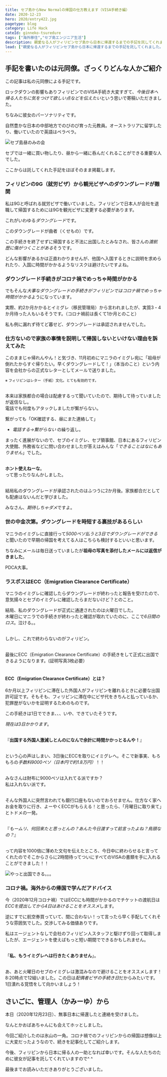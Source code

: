 ```yaml
---
title: セブ島からNew Normalの帰国の仕方教えます（VISA手続き編）
date: 2020-12-23
hero: 2020/entry422.jpg
pagetype: blog
category: Life Hack
cateId: ginneko-tsuredure
tags: ["海外移住","セブ島エンジニア生活"]
description: 親愛なる人がフィリピンセブ島から日本に帰還するまでの手記を託してくれました。今回は「VISA手続き編」でセブ島から日本に帰国するまでの流れをご紹介します（このシリーズは数回に分けて公開します）。海外で就労ビザを取るまでも取った後も大変！日本とはまったく異なる公共機関の常識がヤバすぎて何度も打ちひしがれつつ、その手続きに絶え間ない努力が必要です。ほとんど愚痴（らしい）ですがお読みください。
lead: ["親愛なる人がフィリピンセブ島から日本に帰還するまでの手記を託してくれました。","今回は「VISA手続き編」でセブ島から日本に帰国するまでの流れをご紹介します（このシリーズは数回に分けて公開します）。","海外で就労ビザを取るまでも取った後も大変！","日本とはまったく異なる公共機関の常識がヤバすぎて何度も打ちひしがれつつ、その手続きに絶え間ない努力が必要です。ほとんど愚痴（らしい）ですがお読みください。"]
---
```

## 手記を書いたのは元同僚。ざっくりどんな人かご紹介
この記事は私の元同僚による手記です。

ロックダウンの影響もありフィリピンでのVISA手続き大変すぎて、*今後日本へ帰る人たちに気をつけて欲しい点などを伝えたい*という思いで寄稿いただきました。

ちなみに彼女のパーソナリティです。
<div class="box">
自然豊かな日本の中部地方でのびのび育った元教員。オーストラリアに留学したり、働いていたので英語はペラペラ。
</div>

![セブ島昼のみの会](./images/2020/12/entry422-1.jpg)

セブでは一緒に買い物したり、昼から一緒に呑んだくれることができる重要な人でした。

ここからは託してくれた手記をほぼそのまま掲載します。

### フィリピンの9G（就労ビザ）から観光ビザへのダウングレードが難関

私は9Gと呼ばれる就労ビザで働いていました。フィリピンで日本人が会社を退職して帰国するためには9Gを観光ビザに変更する必要があります。

これがいわゆる*ダウングレード*です。

このダウングレードが曲者（くせもの）です。

この手続きを終了せずに帰国すると不法に出国したとみなされ、皆さんの*渡航歴に傷がつくことがある*そうです。

どんな影響があるかは正直わかりませんが、他国へ入国するときに説明を求められたり、入国に時間がかかるようなリスクは避けたいですよね。

### ダウングレード手続きがコロナ禍でめっちゃ時間がかかる
でもそんな*大事なダウングレードの手続きがフィリピンではコロナ禍でめっちゃ時間がかかる*ようになっています。

実際、約2か月かかるとイミグレ（移民管理局）から言われましたが、実質3・4か月待った人もいるそうです。（コロナ禍前は長くて1か月とのこと）

私も例に漏れず待てど暮せど、ダウングレードは承認されませんでした。


### 仕方ないので家族の事情を説明して帰国しないといけない理由を訴えてみた
このままじゃ帰れんやん！と気づき、11月初めにマニラのイミグレ宛に「祖母が倒れたからすぐ帰りたい。早くダウングレードして！」（本当のこと）という内容を会社からの正式なレターとしてメールで送りました。

<small>※ フィリピンはレター（手紙）文化。とても有効的です。</small>

<br>本来は家族都合の場合は配慮するって聞いていたので、期待して待っていましたが返信なし。<br>
電話でも何度もアタックしましたが繋がらない。

繋がっても「OK確認する、昼にまた連絡して」<br>

* *電話する→繋がらない* の繰り返し。

まったく進展がないので、セブのイミグレ、セブ領事館、日本にあるフィリピン大使館、外務省などに問い合わせましたが答えはみんな「*できることはなにもありません*」でした。<br><br>

**ホント使えねーな**。<br>って思ったりなんかしました。<br><br>

結局私のダウングレードが承認されたのはふつうに2か月後。家族都合だとしても配慮はないんだと学びました。

みなさん、*期待しちゃダメ*ですよ。


### 世の中金次第。ダウングレードを時短する裏技があるらしい
マニラのイミグレに直接行って*5000ペソ払うと3日でダウングレードができる*と聞いたので早期の帰国を考えてる人はこちらも検討するといいと思います。

ちなみにメールは毎日送っていましたが**祖母の写真を添付したメールには返信がきました**。

PDCA大事。

### ラスボスはECC（Emigration Clearance Certificate）
マニラのイミグレに確認したらダウングレードが終わったと報告を受けたので、意気揚々とセブのイミグレに確認したらまだないけど？とのこと。

結局、私のダウングレードが正式に通達されたのは火曜日でした。<br>
木曜日にマニラでの手続きが終わったと確認が取れていたのに、ここで*6日間のロス*。泣ける。。<br><br>

しかし、これで終わらないのがフィリピン。<br><br>

最後にECC（Emigration Clearance Certificate）の手続きをして正式に出国できるようになります。(証明写真3枚必要）<br><br>

<div class="box">

<h4>ECC（Emigration Clearance Certificate）とは？</h4>
6か月以上フィリピンに滞在した外国人がフィリピンを離れるときに必要な出国許可証です。そもそも、フィリピンに滞在中にビザ代をきちんと払っているか、犯罪歴がないかを証明するためのものです。
</div>

この手続きは1日でできま、、、いや、できていたそうです。

*現在は3日かかります*。<br><br>

『**出国する外国人激減しとんのになんで余計に時間かかっとるんや！**』<br><br>

という心の声はしまい、3日後にECCを取りにイミグレへ。そこで新事実、もろもろの*手数料9000ペソ（日本円で約1.8万円）*！！<br><br>

みなさんは財布に9000ペソは入れてる派ですか？<br>私は入れない派です。<br><br>

そんな外国人に突然言われても銀行口座もないのでおろせません。仕方なく家へお金を取りに行き、よーやくECCがもらえる！と思ったら、「月曜日に取り来て」とトドメの一発。<br><br>

『*もームリ、何回来たと思っとんの？あんた今日渡すって前言ったよね？鳥頭なの？*』<br><br>

って内容を1000倍に薄めた文句を伝えたところ、今日中に終わらせると言ってくれたのでそこからさらに2時間待ってついにすべてのVISAの書類を手に入れることができました！！

![やっと出国できる。。。](./images/2020/12/entry422-2.jpg)

### コロナ禍。海外からの帰国で学んだアドバイス

今（2020年12月コロナ禍）ではECCにも時間がかかるのでチケットの渡航日は*ECCを提出してから4日はあけることをオススメ*します。

逆にすでに航空券買っていて、間に合わない！って言ったら早く手配してくれそうな雰囲気でした。交渉してみる価値ありです。

私はエージェントなしで会社のフィリピン人スタッフと駆けずり回って取得しましたが、エージェントを使えばもっと短い期間でできるかもしれません。<br><br>

「**私、もうイミグレへは行きたくありません**」。<br><br>

あ、あと火曜日のセブのイミグレは激混みなので避けることをオススメします！8:20時点で12組いました。この日は*配偶者ビザの手続き日*だからみたいです。<br>
1日潰れる覚悟をして向かいましょう！

## さいごに、管理人（かみーゆ）から
本日（2020年12月23日）、無事日本に帰還したと連絡を受けました。

なんとかおばあちゃんにも会えてホッとしました。

今回ご紹介したのは氷山の一角。コロナ禍でのフィリピンからの帰国は想像以上に大変だったようなので、続きを記事化してご紹介します。

今後、フィリピンから日本に帰る人の一助となれば幸いです。そんな人たちのために彼女が記事を託してくれていますので^ ^

最後までお読みいただきありがとうございました。
